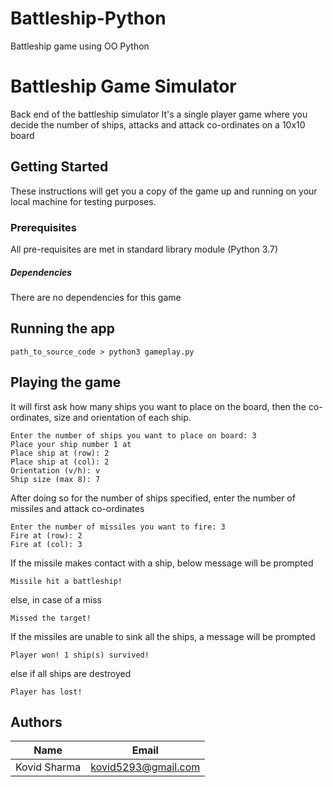 # Battleship-Python
Battleship game using OO Python

# Battleship Game Simulator

Back end of the battleship simulator
It's a single player game where you decide the number of ships, attacks and attack co-ordinates on a 10x10 board

## Getting Started
These instructions will get you a copy of the game up and running on your local machine for testing purposes.

### Prerequisites
All pre-requisites are met in standard library module (Python 3.7)

##### Dependencies
There are no dependencies for this game

## Running the app

```
path_to_source_code > python3 gameplay.py
```

## Playing the game
It will first ask how many ships you want to place on the board, then the co-ordinates, size and orientation of each ship.

```
Enter the number of ships you want to place on board: 3
Place your ship number 1 at 
Place ship at (row): 2
Place ship at (col): 2
Orientation (v/h): v
Ship size (max 8): 7

```
After doing so for the number of ships specified, enter the number of missiles and attack co-ordinates
```
Enter the number of missiles you want to fire: 3
Fire at (row): 2
Fire at (col): 3
```
If the missile makes contact with a ship, below message will be prompted
```
Missile hit a battleship!
```
else, in case of a miss
```
Missed the target!
```

If the missiles are unable to sink all the ships, a message will be prompted
```
Player won! 1 ship(s) survived!
```
else if all ships are destroyed
```
Player has lost!
```
## Authors
|Name | Email|
| --- | ---- |
| Kovid Sharma | kovid5293@gmail.com | 
